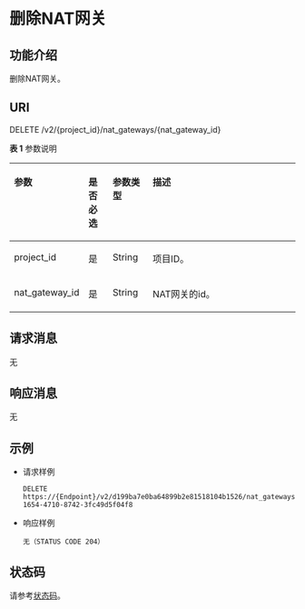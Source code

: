 # 删除NAT网关<a name="nat_apiv2_0009"></a>

## 功能介绍<a name="zh-cn_topic_0168797273_section23460301"></a>

删除NAT网关。

## URI<a name="zh-cn_topic_0168797273_section9816121"></a>

DELETE /v2/\{project\_id\}/nat\_gateways/\{nat\_gateway\_id\}

**表 1**  参数说明

<a name="zh-cn_topic_0168797273_table285161395713"></a>
<table><thead align="left"><tr id="zh-cn_topic_0168797273_row12912101317577"><th class="cellrowborder" valign="top" width="23.57%" id="mcps1.2.5.1.1"><p id="zh-cn_topic_0168797273_p791271313579"><a name="zh-cn_topic_0168797273_p791271313579"></a><a name="zh-cn_topic_0168797273_p791271313579"></a>参数</p>
</th>
<th class="cellrowborder" valign="top" width="8.59%" id="mcps1.2.5.1.2"><p id="zh-cn_topic_0168797273_p1391221355716"><a name="zh-cn_topic_0168797273_p1391221355716"></a><a name="zh-cn_topic_0168797273_p1391221355716"></a>是否必选</p>
</th>
<th class="cellrowborder" valign="top" width="14.11%" id="mcps1.2.5.1.3"><p id="zh-cn_topic_0168797273_p12201257142917"><a name="zh-cn_topic_0168797273_p12201257142917"></a><a name="zh-cn_topic_0168797273_p12201257142917"></a>参数类型</p>
</th>
<th class="cellrowborder" valign="top" width="53.73%" id="mcps1.2.5.1.4"><p id="zh-cn_topic_0168797273_p1191216131572"><a name="zh-cn_topic_0168797273_p1191216131572"></a><a name="zh-cn_topic_0168797273_p1191216131572"></a>描述</p>
</th>
</tr>
</thead>
<tbody><tr id="zh-cn_topic_0168797273_row1617152217541"><td class="cellrowborder" valign="top" width="23.57%" headers="mcps1.2.5.1.1 "><p id="zh-cn_topic_0168797273_p938911272549"><a name="zh-cn_topic_0168797273_p938911272549"></a><a name="zh-cn_topic_0168797273_p938911272549"></a>project_id</p>
</td>
<td class="cellrowborder" valign="top" width="8.59%" headers="mcps1.2.5.1.2 "><p id="zh-cn_topic_0168797273_p1638962717545"><a name="zh-cn_topic_0168797273_p1638962717545"></a><a name="zh-cn_topic_0168797273_p1638962717545"></a>是</p>
</td>
<td class="cellrowborder" valign="top" width="14.11%" headers="mcps1.2.5.1.3 "><p id="zh-cn_topic_0168797273_p15202165719294"><a name="zh-cn_topic_0168797273_p15202165719294"></a><a name="zh-cn_topic_0168797273_p15202165719294"></a>String</p>
</td>
<td class="cellrowborder" valign="top" width="53.73%" headers="mcps1.2.5.1.4 "><p id="zh-cn_topic_0168797273_p638962775415"><a name="zh-cn_topic_0168797273_p638962775415"></a><a name="zh-cn_topic_0168797273_p638962775415"></a>项目ID。</p>
</td>
</tr>
<tr id="zh-cn_topic_0168797273_row1591281345717"><td class="cellrowborder" valign="top" width="23.57%" headers="mcps1.2.5.1.1 "><p id="zh-cn_topic_0168797273_p69121213115717"><a name="zh-cn_topic_0168797273_p69121213115717"></a><a name="zh-cn_topic_0168797273_p69121213115717"></a>nat_gateway_id</p>
</td>
<td class="cellrowborder" valign="top" width="8.59%" headers="mcps1.2.5.1.2 "><p id="zh-cn_topic_0168797273_p1291281325710"><a name="zh-cn_topic_0168797273_p1291281325710"></a><a name="zh-cn_topic_0168797273_p1291281325710"></a>是</p>
</td>
<td class="cellrowborder" valign="top" width="14.11%" headers="mcps1.2.5.1.3 "><p id="zh-cn_topic_0168797273_p6202165712297"><a name="zh-cn_topic_0168797273_p6202165712297"></a><a name="zh-cn_topic_0168797273_p6202165712297"></a>String</p>
</td>
<td class="cellrowborder" valign="top" width="53.73%" headers="mcps1.2.5.1.4 "><p id="zh-cn_topic_0168797273_p20912111395719"><a name="zh-cn_topic_0168797273_p20912111395719"></a><a name="zh-cn_topic_0168797273_p20912111395719"></a>NAT网关的id。</p>
</td>
</tr>
</tbody>
</table>

## 请求消息<a name="zh-cn_topic_0168797273_section56908304"></a>

无

## 响应消息<a name="zh-cn_topic_0168797273_section42412694"></a>

无

## 示例<a name="zh-cn_topic_0168797273_section46169932"></a>

-   请求样例

    ```
    DELETE https://{Endpoint}/v2/d199ba7e0ba64899b2e81518104b1526/nat_gateways/a78fb3eb-1654-4710-8742-3fc49d5f04f8
    ```


-   响应样例

    ```
    无（STATUS CODE 204）
    ```


## 状态码<a name="zh-cn_topic_0168797273_section48777045"></a>

请参考[状态码](状态码.md)。

